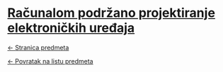 # [Računalom podržano projektiranje elektroničkih uređaja](https://www.github.com/studosi-fer/RPPEU)
[<- Stranica predmeta](https://www.fer.unizg.hr/predmet/rppeu)

[<- Povratak na listu predmeta](https://www.github.com/studosi/FER)